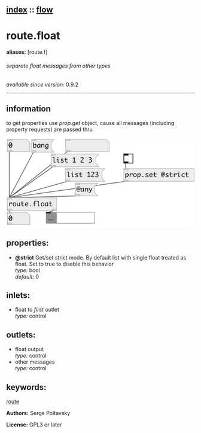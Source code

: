 [index](index.html) :: [flow](category_flow.html)
---

# route.float
**aliases:** [route.f]


###### separate float messages from other types

*available since version:* 0.9.2

---


## information
to get properties use *prop.get* object, cause all messages (including property requests) are passed thru


[![example](../examples/img/route.float.jpg)](../examples/pd/route.float.pd)







## properties:

* **@strict** 
Get/set strict mode. By default list with single float treated as float. Set to true to
disable this behavior<br>
_type:_ bool<br>
_default:_ 0<br>



## inlets:

* float to *first* outlet<br>
_type:_ control



## outlets:

* float output<br>
_type:_ control
* other messages<br>
_type:_ control



## keywords:

[route](keywords/route.html)






**Authors:** Serge Poltavsky




**License:** GPL3 or later





